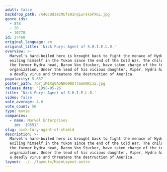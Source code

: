 ```yaml
---
adult: false
backdrop_path: /m4QcUdzeCMEfs01FqLwrskoPXGL.jpg
genre_ids:
  - 878
  - 28
  - 10770
id: 27460
original_language: en
original_title: 'Nick Fury: Agent of S.H.I.E.L.D.'
overview: >-
  Marvel's hard-boiled hero is brought back to fight the menace of Hydra after
  exiling himself in the Yukon since the end of the Cold War. The children of
  the former Hydra head, Baron Von Stucker, have taken charge of the terrorist
  organization. Under the lead of his vicious daughter, Viper, Hydra has seized
  a deadly virus and threatens the destruction of America.
popularity: 5.857
poster_path: /prjiM1Xq0A5NWo9QQTlGakNKcx5.jpg
release_date: '1998-05-26'
title: 'Nick Fury: Agent of S.H.I.E.L.D.'
video: false
vote_average: 4.6
vote_count: 56
type: movie
companies:
  - name: Marvel Enterprises
    id: '19551'
slug: nick-fury-agent-of-shield
description: >-
  Marvel's hard-boiled hero is brought back to fight the menace of Hydra after
  exiling himself in the Yukon since the end of the Cold War. The children of
  the former Hydra head, Baron Von Stucker, have taken charge of the terrorist
  organization. Under the lead of his vicious daughter, Viper, Hydra has seized
  a deadly virus and threatens the destruction of America.
layout: ../../layouts/MainLayout.astro
---
```


